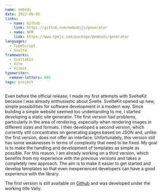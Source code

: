 ```yaml
---
name: embodi
date: 2022-06-05
links:
  - name: Github
    link: https://github.com/embodijs/generator
  - name: NPM
    link: https://www.npmjs.com/package/@embodi/generator
languages:
  - TypeScript
  - Svelte
frameworks:
  - SvelteKit
  - Vite
  - Vitest
typewriter:
  remove-letters: 885
tags: project
---
```


Even before the official release, I made my first attempts with SvelteKit because I was already enthusiastic about Svelte. SvelteKit opened up new, simple possibilities for software development in a modern way. Since building a simple website seemed too undemanding to me, I started developing a static site generator. The first version had problems, particularly in the area of rendering, especially when rendering images in different sizes and formats. I then developed a second version, which currently still concentrates on generating pages based on JSON and, unlike the first version, does not offer an interface. Unfortunately, this version still has some weaknesses in terms of complexity that need to be fixed. My goal is to make the handling and development of templates as simple as possible. For this reason, I am already working on a third version, which benefits from my experience with the previous versions and takes a completely new approach. The aim is to make it easier to get started and develop templates so that even inexperienced developers can have a good experience with the library.

The first version is still available on [Github](https://gitlab.com/CordlessWool/vally) and was developed under the working title Vally.
